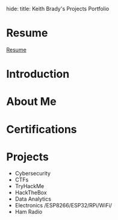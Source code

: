 hide: 
  title: Keith Brady's Projects Portfolio

# Resume

[Resume](/resume.md)

# Introduction



# About Me

# Certifications

# Projects

- Cybersecurity
- CTFs
- TryHackMe
- HackTheBox
- Data Analytics
- Electronics /ESP8266/ESP32/RPi/WiFi/
- Ham Radio


